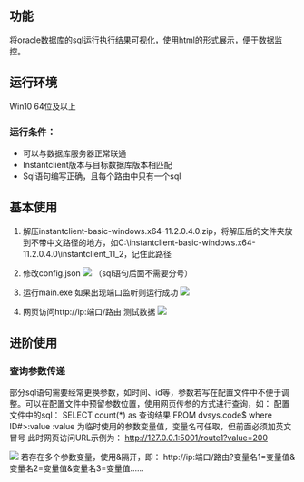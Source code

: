 ## 功能
将oracle数据库的sql运行执行结果可视化，使用html的形式展示，便于数据监控。
## 运行环境
Win10 64位及以上
### 运行条件：
- 可以与数据库服务器正常联通
- Instantclient版本与目标数据库版本相匹配
- Sql语句编写正确，且每个路由中只有一个sql

## 基本使用
1. 解压instantclient-basic-windows.x64-11.2.0.4.0.zip，将解压后的文件夹放到不带中文路径的地方，如C:\\instantclient-basic-windows.x64-11.2.0.4.0\\instantclient_11_2，记住此路径

2. 修改config.json
![](https://www.hyluz.cn/zb_users/upload/2024/08/202408281632404945429.png)
（sql语句后面不需要分号）
3. 运行main.exe
如果出现端口监听则运行成功
![](https://www.hyluz.cn/zb_users/upload/2024/08/202408281632519835823.png)

4. 网页访问http://ip:端口/路由  测试数据
![](https://www.hyluz.cn/zb_users/upload/2024/08/202408281632575089144.png)
## 进阶使用
### 查询参数传递
部分sql语句需要经常更换参数，如时间、id等，参数若写在配置文件中不便于调整。可以在配置文件中预留参数位置，使用网页传参的方式进行查询，如：
配置文件中的sql：
SELECT count(*) as 查询结果 FROM dvsys.code$ where ID#>:value
:value 为临时使用的参数变量值，变量名可任取，但前面必须加英文冒号
此时网页访问URL示例为：
http://127.0.0.1:5001/route1?value=200

![](https://www.hyluz.cn/zb_users/upload/2024/08/202408281633118657729.png)
若存在多个参数变量，使用&隔开，即：
http://ip:端口/路由?变量名1=变量值&变量名2=变量值&变量名3=变量值……

